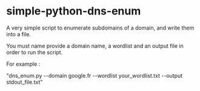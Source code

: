# simple-python-dns-enum
A very simple script to enumerate subdomains of a domain, and write them into a file.

You must name provide a domain name, a wordlist and an output file in order to run the script.

For example :

"dns_enum.py --domain google.fr --wordlist your_wordlist.txt --output stdout_file.txt"